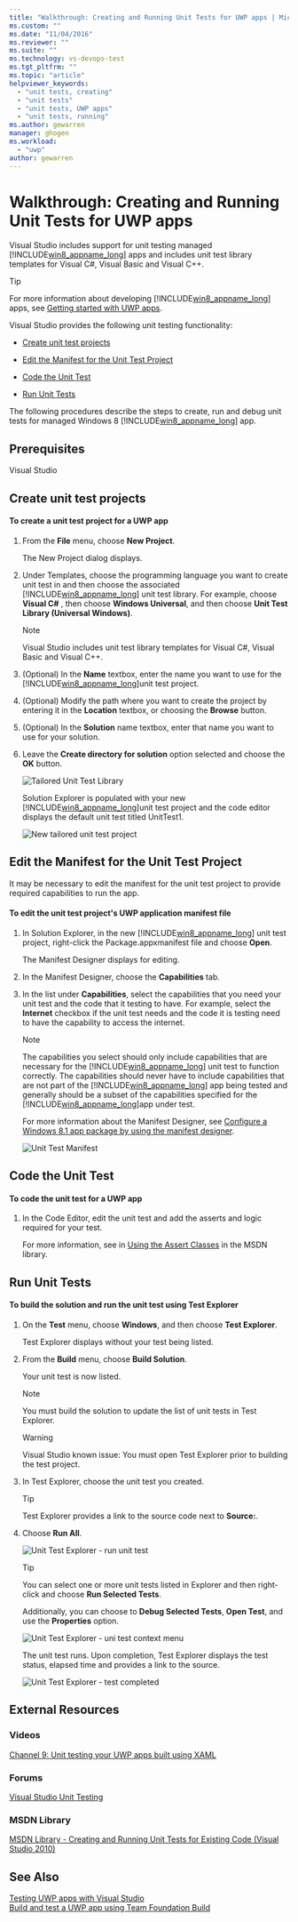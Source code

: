 ```yaml
---
title: "Walkthrough: Creating and Running Unit Tests for UWP apps | Microsoft Docs"
ms.custom: ""
ms.date: "11/04/2016"
ms.reviewer: ""
ms.suite: ""
ms.technology: vs-devops-test
ms.tgt_pltfrm: ""
ms.topic: "article"
helpviewer_keywords: 
  - "unit tests, creating"
  - "unit tests"
  - "unit tests, UWP apps"
  - "unit tests, running"
ms.author: gewarren
manager: ghogen
ms.workload: 
  - "uwp"
author: gewarren
---
```

# Walkthrough: Creating and Running Unit Tests for UWP apps
Visual Studio includes support for unit testing managed [!INCLUDE[win8_appname_long](../debugger/includes/win8_appname_long_md.md)] apps and includes unit test library templates for Visual C#, Visual Basic and Visual C++.  
  
> [!TIP]
>  For more information about developing [!INCLUDE[win8_appname_long](../debugger/includes/win8_appname_long_md.md)] apps, see [Getting started with UWP apps](http://go.microsoft.com/fwlink/?LinkID=241410).  
  
 Visual Studio provides the following unit testing functionality:  
  
-   [Create unit test projects](#CreateAndRunUnitTestWin8Tailored_Create)  
  
-   [Edit the Manifest for the Unit Test Project](#CreateAndRunUnitTestWin8Tailored_Manifest)  
  
-   [Code the Unit Test](#CreateAndRunUnitTestWin8Tailored_Code)  
  
-   [Run Unit Tests](#CreateAndRunUnitTestWin8Tailored_Run)  
  
 The following procedures describe the steps to create, run and debug unit tests for managed Windows 8 [!INCLUDE[win8_appname_long](../debugger/includes/win8_appname_long_md.md)] app.  
  
## Prerequisites  
 Visual Studio  
  
##  <a name="CreateAndRunUnitTestWin8Tailored_Create"></a> Create unit test projects  
  
#### To create a unit test project for a UWP app  
  
1.  From the **File** menu, choose **New Project**.  
  
     The New Project dialog displays.  
  
2.  Under Templates, choose the programming language you want to create unit test in and then choose the associated [!INCLUDE[win8_appname_long](../debugger/includes/win8_appname_long_md.md)] unit test library. For example, choose **Visual C#** , then choose **Windows Universal**, and then choose **Unit Test Library (Universal Windows)**.  
  
    > [!NOTE]
    >  Visual Studio includes unit test library templates for Visual C#, Visual Basic and Visual C++.  
  
3.  (Optional) In the **Name** textbox, enter the name you want to use for the [!INCLUDE[win8_appname_long](../debugger/includes/win8_appname_long_md.md)]unit test project.  
  
4.  (Optional) Modify the path where you want to create the project by entering it in the **Location** textbox, or choosing the **Browse** button.  
  
5.  (Optional) In the **Solution** name textbox, enter that name you want to use for your solution.  
  
6.  Leave the **Create directory for solution** option selected and choose the **OK** button.  
  
     ![Tailored Unit Test Library](../test/media/unit_test_win8_1.png "Unit_Test_Win8_1")  
  
     Solution Explorer is populated with your new [!INCLUDE[win8_appname_long](../debugger/includes/win8_appname_long_md.md)]unit test project and the code editor displays the default unit test titled UnitTest1.  
  
     ![New tailored unit test project](../test/media/unit_test_win8_unittestexplorer_newprojectcreated.png "Unit_Test_Win8_UnitTestExplorer_NewProjectCreated")  
  
##  <a name="CreateAndRunUnitTestWin8Tailored_Manifest"></a> Edit the Manifest for the Unit Test Project  
 It may be necessary to edit the manifest for the unit test project to provide required capabilities to run the app.  
  
#### To edit the unit test project's UWP application manifest file  
  
1.  In Solution Explorer, in the new [!INCLUDE[win8_appname_long](../debugger/includes/win8_appname_long_md.md)] unit test project, right-click the Package.appxmanifest file and choose **Open**.  
  
     The Manifest Designer displays for editing.  
  
2.  In the Manifest Designer, choose the **Capabilities** tab.  
  
3.  In the list under **Capabilities**, select the capabilities that you need your unit test and the code that it testing to have. For example, select the **Internet** checkbox if the unit test needs and the code it is testing need to have the capability to access the internet.  
  
    > [!NOTE]
    >  The capabilities you select should only include capabilities that are necessary for the [!INCLUDE[win8_appname_long](../debugger/includes/win8_appname_long_md.md)] unit test to function correctly. The capabilities should never have to include capabilities that are not part of the [!INCLUDE[win8_appname_long](../debugger/includes/win8_appname_long_md.md)] app being tested and generally should be a subset of the capabilities specified for the [!INCLUDE[win8_appname_long](../debugger/includes/win8_appname_long_md.md)]app under test.  
  
     For more information about the Manifest Designer, see [Configure a Windows 8.1 app package by using the manifest designer](http://msdn.microsoft.com/Library/24c58b7f-9c6d-41c3-b385-c1e8497d5b2d).  
  
     ![Unit Test Manifest](../test/media/unit_test_win8_.png "Unit_Test_Win8_")  
  
##  <a name="CreateAndRunUnitTestWin8Tailored_Code"></a> Code the Unit Test  
  
#### To code the unit test for a UWP app  
  
1.  In the Code Editor, edit the unit test and add the asserts and logic required for your test.  
  
     For more information, see in [Using the Assert Classes](http://go.microsoft.com/fwlink/?LinkID=224991) in the MSDN library.  
  
##  <a name="CreateAndRunUnitTestWin8Tailored_Run"></a> Run Unit Tests  
  
#### To build the solution and run the unit test using Test Explorer  
  
1.  On the **Test** menu, choose **Windows**, and then choose **Test Explorer**.  
  
     Test Explorer displays without your test being listed.  
  
2.  From the **Build** menu, choose **Build Solution**.  
  
     Your unit test is now listed.  
  
    > [!NOTE]
    >  You must build the solution to update the list of unit tests in Test Explorer.  
  
    > [!WARNING]
    >  Visual Studio known issue: You must open Test Explorer prior to building the test project.  
  
3.  In Test Explorer, choose the unit test you created.  
  
    > [!TIP]
    >  Test Explorer provides a link to the source code next to **Source:**.  
  
4.  Choose **Run All**.  
  
     ![Unit Test Explorer &#45; run unit test](../test/media/unit_test_win8_unittestexplorer_contextmenurun.png "Unit_Test_Win8_UnitTestExplorer_ContextMenuRun")  
  
    > [!TIP]
    >  You can select one or more unit tests listed in Explorer and then right-click and choose **Run Selected Tests**.  
    >   
    >  Additionally, you can choose to **Debug Selected Tests**, **Open Test**, and use the **Properties** option.  
    >   
    >  ![Unit Test Explorer &#45; uni test context menu](../test/media/unit_test_win8_unittestexplorer_contextmenu.png "Unit_Test_Win8_UnitTestExplorer_ContextMenu")  
  
     The unit test runs. Upon completion, Test Explorer displays the test status, elapsed time and provides a link to the source.  
  
     ![Unit Test Explorer &#45; test completed](../test/media/unit_test_win8_unittestexplorer_done.png "Unit_Test_Win8_UnitTestExplorer_Done")  
  
## External Resources  
  
### Videos  
 [Channel 9: Unit testing your UWP apps built using XAML](http://go.microsoft.com/fwlink/?LinkId=226285)  
  
### Forums  
 [Visual Studio Unit Testing](http://go.microsoft.com/fwlink/?LinkId=224477)  
  
### MSDN Library  
 [MSDN Library - Creating and Running Unit Tests for Existing Code (Visual Studio 2010)](http://go.microsoft.com/fwlink/?LinkID=223683)  
  
## See Also  
 [Testing UWP apps with Visual Studio](../test/testing-store-apps-with-visual-studio.md)   
 [Build and test a UWP app using Team Foundation Build](http://msdn.microsoft.com/Library/d0ca17bb-deae-4f3d-a18d-1a99bebceaa9)
